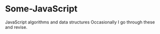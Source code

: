 # Some-JavaScript
JavaScript algorithms and data structures
Occasionally I go through these and revise.
